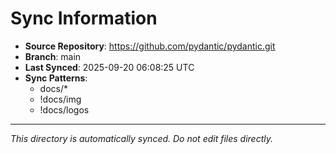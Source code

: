 # Sync Information

- **Source Repository**: https://github.com/pydantic/pydantic.git
- **Branch**: main
- **Last Synced**: 2025-09-20 06:08:25 UTC
- **Sync Patterns**:
  - docs/*
  - !docs/img
  - !docs/logos

---
*This directory is automatically synced. Do not edit files directly.*
